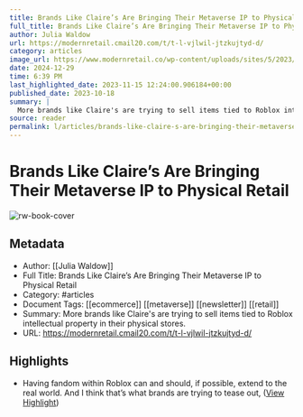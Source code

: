 ```yaml
---
title: Brands Like Claire’s Are Bringing Their Metaverse IP to Physical Retail
full_title: Brands Like Claire’s Are Bringing Their Metaverse IP to Physical Retail
author: Julia Waldow
url: https://modernretail.cmail20.com/t/t-l-vjlwil-jtzkujtyd-d/
category: articles
image_url: https://www.modernretail.co/wp-content/uploads/sites/5/2023/10/Claires_ShimmerVillePhysicalPets-e1697566567911.png
date: 2024-12-29
time: 6:39 PM
last_highlighted_date: 2023-11-15 12:24:00.906184+00:00
published_date: 2023-10-18
summary: |
  More brands like Claire's are trying to sell items tied to Roblox intellectual property in their physical stores.
source: reader
permalink: l/articles/brands-like-claire-s-are-bringing-their-metaverse-ip-to-physical-retail
---
```

# Brands Like Claire’s Are Bringing Their Metaverse IP to Physical Retail

![rw-book-cover](https://www.modernretail.co/wp-content/uploads/sites/5/2023/10/Claires_ShimmerVillePhysicalPets-e1697566567911.png)

## Metadata
- Author: [[Julia Waldow]]
- Full Title: Brands Like Claire’s Are Bringing Their Metaverse IP to Physical Retail
- Category: #articles
- Document Tags: [[ecommerce]] [[metaverse]] [[newsletter]] [[retail]] 
- Summary: More brands like Claire's are trying to sell items tied to Roblox intellectual property in their physical stores.
- URL: https://modernretail.cmail20.com/t/t-l-vjlwil-jtzkujtyd-d/

## Highlights
- Having fandom within Roblox can and should, if possible, extend to the real world. And I think that’s what brands are trying to tease out, ([View Highlight](https://read.readwise.io/read/01hf9f0e3b2bxn53fq73gr9q4q))


